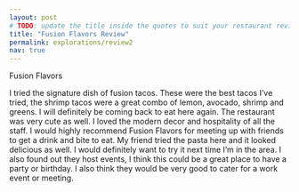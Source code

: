 ```yaml
---
layout: post
# TODO: update the title inside the quotes to suit your restaurant review needs
title: "Fusion Flavors Review"
permalink: explorations/review2
nav: true
---
```


Fusion Flavors

I tried the signature dish of fusion tacos. 
These were the best tacos I’ve tried, the shrimp tacos were a great combo of lemon, avocado, shrimp and greens. 
I will definitely be coming back to eat here again. The restaurant was very cute as well. 
I loved the modern decor and hospitality of all the staff. 
I would highly recommend Fusion Flavors for meeting up with friends to get a drink and bite to eat. 
My friend tried the pasta here and it looked delicious as well. 
I would definitely want to try it next time I’m in the area. 
I also found out they host events, I think this could be a great place to have a party or birthday. 
I also think they would be very good to cater for a work event or meeting. 
